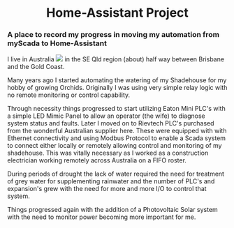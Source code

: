 <h1 align="center"> Home-Assistant Project</h1>
<h3 align="left">A place to record my progress in moving my automation from myScada to Home-Assistant</h3>
<p align="left">
  I live in Australia <img src="https://github.com/oxguy3/flags/blob/master/mini/au.png"/> in the SE Qld region (about) half way between Brisbane and the Gold Coast. </p>
<p align="left">Many years ago I started automating the watering of my Shadehouse for my hobby of growing Orchids. Originally I was using very simple relay logic with no remote 
monitoring or control capability.</p>
<p align="left"> Through necessity things progressed to start utilizing <href="https://"https://www.eaton.com/SEAsia/ProductsSolutions/Electrical/ProductsServices/AutomationControl/Automation/ModularProgrammableLogicControllers/index.htm">Eaton Mini PLC's</> with a simple LED Mimic Panel to allow an operator (the wife) to diagnose system status and faults. 
Later I moved on to <href="https://"https://www.rievtech.com/">Rievtech PLC's</> purchased from the wonderful <href="http://www.xlogic.com.au/">Australian supplier here</>. These were equipped with with Ethernet connectivity and using Modbus Protocol to enable a Scada system to connect either locally or remotely allowing control and monitoring of my shadehouse. This was vitally necessary as I worked as a construction electrician working remotely across Australia on a FIFO roster.</p>
<p align="left">During periods of drought the lack of water required the need for treatment of grey water for supplementing rainwater and the number of PLC's and expansion's grew with the need for more and more I/O to control that system.</p> 
<p align="left">Things progressed again with the addition of a Photovoltaic Solar system with the need to monitor power becoming more important for me.</p>
